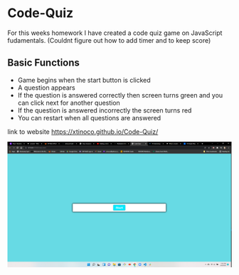 # Code-Quiz

For this weeks homework I have created a code quiz game on JavaScript fudamentals. (Couldnt figure out how to add timer and to keep score)


## Basic Functions
- Game begins when the start button is clicked
- A question appears 
- If the question is answered correctly then screen turns green and you can     click next for another question
- If the question is answered incorrectly the screen turns red
- You can restart when all questions are answered


link to website https://xtinoco.github.io/Code-Quiz/

![Screenshot](/images/screenshot.png)



